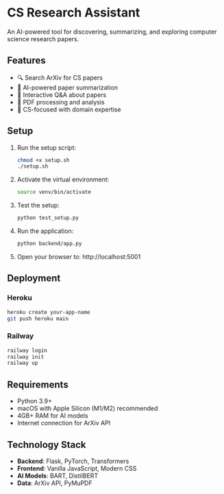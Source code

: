 # CS Research Assistant

An AI-powered tool for discovering, summarizing, and exploring computer science research papers.

## Features

- 🔍 Search ArXiv for CS papers
- 📝 AI-powered paper summarization
- 💬 Interactive Q&A about papers
- 📄 PDF processing and analysis
- 🎯 CS-focused with domain expertise

## Setup

1. Run the setup script:
   ```bash
   chmod +x setup.sh
   ./setup.sh
   ```

2. Activate the virtual environment:
   ```bash
   source venv/bin/activate
   ```

3. Test the setup:
   ```bash
   python test_setup.py
   ```

4. Run the application:
   ```bash
   python backend/app.py
   ```

5. Open your browser to: http://localhost:5001

## Deployment

### Heroku
```bash
heroku create your-app-name
git push heroku main
```

### Railway
```bash
railway login
railway init
railway up
```

## Requirements

- Python 3.9+
- macOS with Apple Silicon (M1/M2) recommended
- 4GB+ RAM for AI models
- Internet connection for ArXiv API

## Technology Stack

- **Backend**: Flask, PyTorch, Transformers
- **Frontend**: Vanilla JavaScript, Modern CSS
- **AI Models**: BART, DistilBERT
- **Data**: ArXiv API, PyMuPDF

